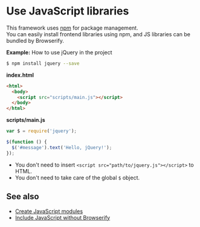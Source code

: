 # Use JavaScript libraries

This framework uses [npm](https://www.npmjs.com/) for package management.  
You can easily install frontend libraries using npm, and JS libraries can be bundled by Browserify.

**Example:** How to use jQuery in the project

```sh
$ npm install jquery --save
```

**index.html**
```html
<html>
  <body>
    <script src="scripts/main.js"></script>
  </body>
</html>
```

**scripts/main.js**
```js
var $ = require('jquery');

$(function () {
  $('#message').text('Hello, jQuery!');
});
```

- You don't need to insert `<script src="path/to/jquery.js"></script>` to HTML.
- You don't need to take care of the global `$` object.

## See also
- [Create JavaScript modules](js-modules.md)
- [Include JavaScript without Browserify](js-without-browserify.md)
